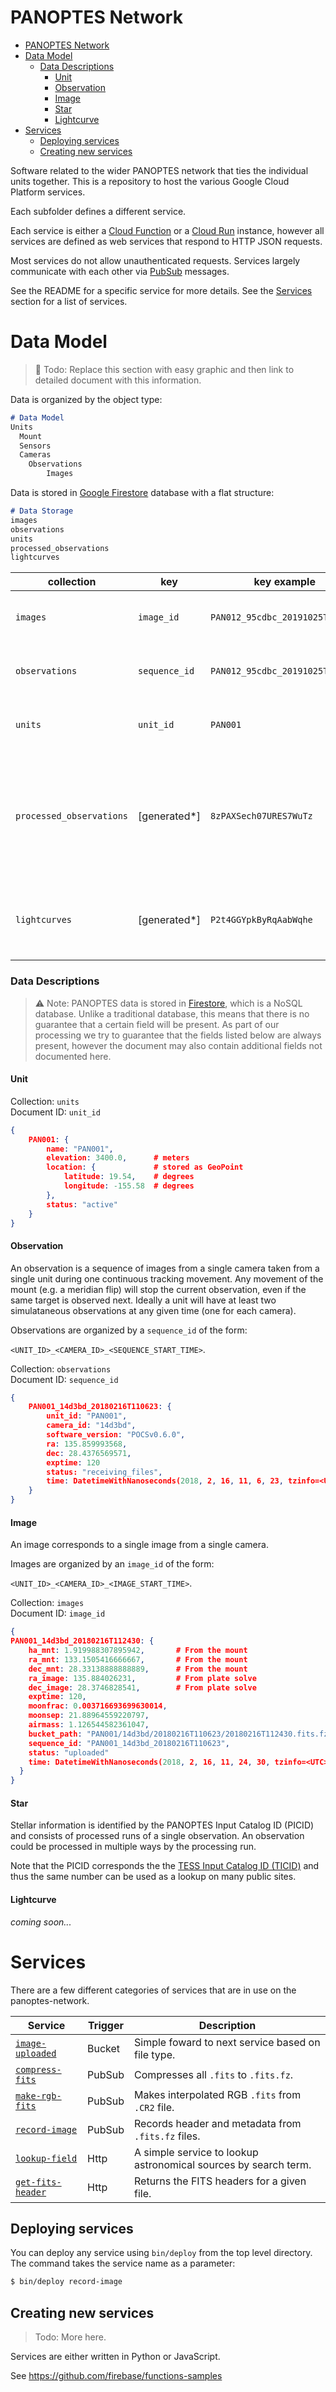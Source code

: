 PANOPTES Network
================

- [PANOPTES Network](#panoptes-network)
- [Data Model](#data-model)
    - [Data Descriptions](#data-descriptions)
      - [Unit](#unit)
      - [Observation](#observation)
      - [Image](#image)
      - [Star](#star)
      - [Lightcurve](#lightcurve)
- [Services](#services)
  - [Deploying services](#deploying-services)
  - [Creating new services](#creating-new-services)


Software related to the wider PANOPTES network that ties the individual units together.
This is a repository to host the various Google Cloud Platform services.

Each subfolder defines a different service. 

Each service is either a [Cloud Function](https://cloud.google.com/functions) or a [Cloud Run](https://cloud.google.com/run) instance, however all services are defined as web services that respond to HTTP JSON requests.

Most services do not allow unauthenticated requests. Services largely communicate with each other via [PubSub](https://cloud.google.com/pubsub/) messages.

See the README for a specific service for more details. See the [Services](#services) section for a list of services.

# Data Model

> :construction: Todo: Replace this section with easy graphic and then link to detailed document with this information.

Data is organized by the object type:

```md
# Data Model
Units
  Mount
  Sensors
  Cameras
    Observations
        Images

```

Data is stored in [Google Firestore](https://firebase.google.com/docs/firestore) database with a flat structure:

```md
# Data Storage
images
observations
units
processed_observations
lightcurves
```

<a href="#" id="data-input"></a>

| collection               | key           | key example                     | description                                                                               |
| ------------------------ | ------------- | ------------------------------- | ----------------------------------------------------------------------------------------- |
| `images`                 | `image_id`    | `PAN012_95cdbc_20191025T023434` | A single image at a set exposure.                                                         |
| `observations`           | `sequence_id` | `PAN012_95cdbc_20191025T023224` | A sequence of images defined by a mount slew.                                             |
| `units`                  | `unit_id`     | `PAN001`                        | Data for a given PANOPTES unit.                                                           |
| `processed_observations` | [generated*]  | `8zPAXSech07URES7WuTz`          | Metadata about a processed observation. Each observation may be processed multiple times. |
| `lightcurves`            | [generated*]  | `P2t4GGYpkByRqAabWqhe`          | Generated lightcurve data from a single processing run.                                   |

### Data Descriptions
<a href="#" id="data-descriptions"></a>

> :warning: Note: PANOPTES data is stored in [Firestore](https://firebase.google.com/docs/firestore), which is a NoSQL database.
Unlike a traditional database, this means that there is no guarantee that a certain field will be present. As part of our processing we try to guarantee that the fields listed below are always present, however the document may also contain additional fields not documented here.

#### Unit

Collection: `units`  
Document ID: `unit_id`

```json
{
    PAN001: {
        name: "PAN001",
        elevation: 3400.0,      # meters
        location: {             # stored as GeoPoint
            latitude: 19.54,    # degrees
            longitude: -155.58  # degrees
        },
        status: "active"
    }
}
```

#### Observation

An observation is a sequence of images from a single camera taken from a single unit during one continuous
tracking movement. Any movement of the mount (e.g. a meridian flip) will stop the current observation, even if
the same target is observed next. Ideally a unit will have at least two simulataneous observations at any
given time (one for each camera).

Observations are organized by a `sequence_id` of the form: 

`<UNIT_ID>_<CAMERA_ID>_<SEQUENCE_START_TIME>`.

Collection: `observations`  
Document ID: `sequence_id`

```json
{
    PAN001_14d3bd_20180216T110623: {
        unit_id: "PAN001",
        camera_id: "14d3bd",
        software_version: "POCSv0.6.0",
        ra: 135.859993568,
        dec: 28.4376569571,
        exptime: 120
        status: "receiving_files",
        time: DatetimeWithNanoseconds(2018, 2, 16, 11, 6, 23, tzinfo=<UTC>),
    }
}
```

#### Image

An image corresponds to a single image from a single camera.

Images are organized by an `image_id` of the form: 

`<UNIT_ID>_<CAMERA_ID>_<IMAGE_START_TIME>`.

Collection: `images`  
Document ID: `image_id`

```json
{
PAN001_14d3bd_20180216T112430: {
    ha_mnt: 1.919988307895942,       # From the mount
    ra_mnt: 133.1505416666667,       # From the mount
    dec_mnt: 28.33138888888889,      # From the mount
    ra_image: 135.884026231,         # From plate solve
    dec_image: 28.3746828541,        # From plate solve
    exptime: 120,
    moonfrac: 0.003716693699630014,
    moonsep: 21.88964559220797,
    airmass: 1.126544582361047,
    bucket_path: "PAN001/14d3bd/20180216T110623/20180216T112430.fits.fz",
    sequence_id: "PAN001_14d3bd_20180216T110623",
    status: "uploaded"
    time: DatetimeWithNanoseconds(2018, 2, 16, 11, 24, 30, tzinfo=<UTC>),
  }    
}
```

#### Star

Stellar information is identified by the PANOPTES Input Catalog ID (PICID) and consists of processed runs
of a single observation. An observation could be processed in multiple ways by the processing run.

Note that the PICID corresponds the the [TESS Input Catalog ID (TICID)](https://archive.stsci.edu/tess/) and thus the same number can be used
as a lookup on many public sites.

#### Lightcurve

_coming soon..._

# Services
<a href="#" id="services"></a>

There are a few different categories of services that are in use on the panoptes-network.

| Service                                        | Trigger | Description                                                     |
| ---------------------------------------------- | ------- | --------------------------------------------------------------- |
| [`image-uploaded`](image-uploaded/README.md)   | Bucket  | Simple foward to next service based on file type.               |
| [`compress-fits`](compress-fits/README.md)     | PubSub  | Compresses all `.fits` to `.fits.fz`.                           |
| [`make-rgb-fits`](make-rgb-fits/README.md)     | PubSub  | Makes interpolated RGB `.fits` from `.CR2` file.                |
| [`record-image`](record-image/README.md)       | PubSub  | Records header and metadata from `.fits.fz` files.              |
| [`lookup-field`](lookup-field/README.md)       | Http    | A simple service to lookup astronomical sources by search term. |
| [`get-fits-header`](get-fits-header/README.md) | Http    | Returns the FITS headers for a given file.                      |

## Deploying services
<a href="#" id="deploying-services"></a>
<a href="#" id="deploy"></a>

You can deploy any service using `bin/deploy` from the top level directory. The
command takes the service name as a parameter:

```bash
$ bin/deploy record-image
```
## Creating new services

> Todo: More here.

Services are either written in Python or JavaScript.

See https://github.com/firebase/functions-samples